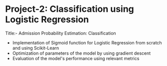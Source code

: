 # Project-2: Classification using Logistic Regression
Title:- Admission Probability Estimation: Classification 
* Implementation of Sigmoid function for Logistic Regression from scratch and using Scikit-Learn
* Optimization of parameters of the model by using gradient descent
* Evaluation of the model's performance using relevant metrics
